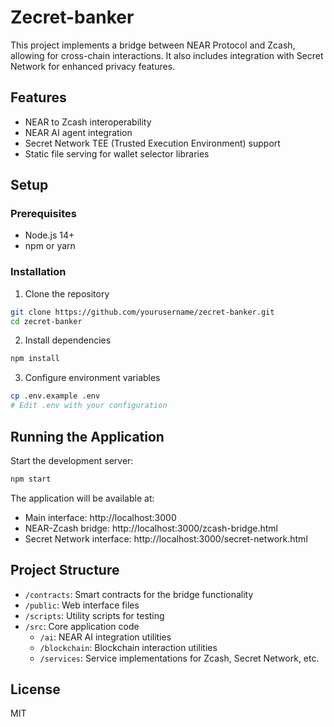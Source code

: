 # Zecret-banker

This project implements a bridge between NEAR Protocol and Zcash, allowing for cross-chain interactions. It also includes integration with Secret Network for enhanced privacy features.

## Features

- NEAR to Zcash interoperability
- NEAR AI agent integration
- Secret Network TEE (Trusted Execution Environment) support
- Static file serving for wallet selector libraries

## Setup

### Prerequisites

- Node.js 14+ 
- npm or yarn

### Installation

1. Clone the repository
```bash
git clone https://github.com/yourusername/zecret-banker.git
cd zecret-banker
```

2. Install dependencies
```bash
npm install
```

3. Configure environment variables
```bash
cp .env.example .env
# Edit .env with your configuration
```

## Running the Application

Start the development server:

```bash
npm start
```

The application will be available at:
- Main interface: http://localhost:3000
- NEAR-Zcash bridge: http://localhost:3000/zcash-bridge.html
- Secret Network interface: http://localhost:3000/secret-network.html

## Project Structure

- `/contracts`: Smart contracts for the bridge functionality
- `/public`: Web interface files
- `/scripts`: Utility scripts for testing
- `/src`: Core application code
  - `/ai`: NEAR AI integration utilities
  - `/blockchain`: Blockchain interaction utilities
  - `/services`: Service implementations for Zcash, Secret Network, etc.

## License

MIT 